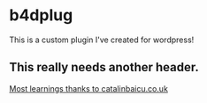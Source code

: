 # b4dplug
This is a custom plugin I've created for wordpress!

## This really needs another header.

[Most learnings thanks to catalinbaicu.co.uk](https://www.catalinbaicu.co.uk)
